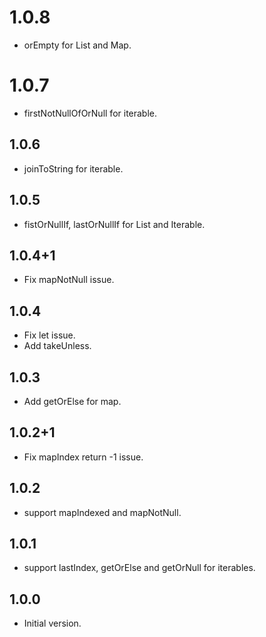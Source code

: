 # 1.0.8
* orEmpty for List and Map.

# 1.0.7
* firstNotNullOfOrNull for iterable.

## 1.0.6
* joinToString for iterable.

## 1.0.5
* fistOrNullIf, lastOrNullIf for List and Iterable.

## 1.0.4+1
* Fix mapNotNull issue.

## 1.0.4
* Fix let issue.
* Add takeUnless.

## 1.0.3
* Add getOrElse for map.

## 1.0.2+1
* Fix mapIndex return -1 issue.

## 1.0.2
* support mapIndexed and mapNotNull.

## 1.0.1
* support lastIndex, getOrElse and getOrNull for iterables.

## 1.0.0

- Initial version.
